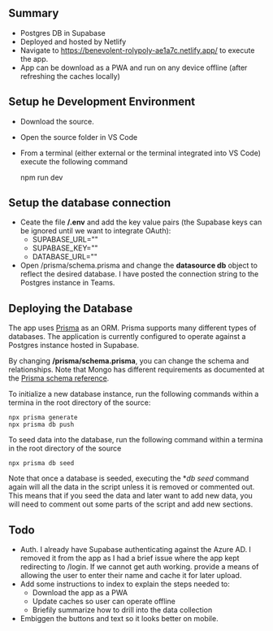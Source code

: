 ## Summary

- Postgres DB in Supabase
- Deployed and hosted by Netlify
- Navigate to https://benevolent-rolypoly-ae1a7c.netlify.app/ to execute the app.
- App can be download as a PWA and run on any device offline (after refreshing the caches locally)


## Setup he Development Environment
- Download the source.
- Open the source folder in VS Code
- From a terminal (either external or the terminal integrated into VS Code) execute the following command

    npm run dev

## Setup the database connection

- Ceate the file **/.env** and add the key value pairs (the Supabase keys can be ignored until we want to integrate OAuth):
    - SUPABASE_URL=""
    - SUPABASE_KEY=""
    - DATABASE_URL=""
- Open /prisma/schema.prisma and change the **datasource db** object to reflect the desired database. I have posted the connection string to the Postgres instance in Teams.


## Deploying the Database

The app uses [Prisma](https://www.prisma.io/docs) as an ORM. Prisma supports many different types of databases. The application is currently configured to operate against a Postgres instance hosted in Supabase.

By changing **/prisma/schema.prisma**, you can change the schema and relationships. Note that Mongo has different requirements as documented at the [Prisma schema reference](https://www.prisma.io/docs/reference/api-reference/prisma-schema-reference).

To initialize a new database instance, run the following commands within a termina in the root directory of the source:

    npx prisma generate
    npx prisma db push

To seed data into the database, run the following command within a termina in the root directory of the source

    npx prisma db seed

Note that once a database is seeded, executing the **db seed* command again will all the data in the script unless it is removed or commented out. This means that if you seed the data and later want to add new data, you will need to comment out some parts of the script and add new sections.

## Todo

- Auth. I already have Supabase authenticating against the Azure AD. I removed it from the app as I had a brief issue where the app kept redirecting to /login. If we cannot get auth working. provide a means of allowing the user to enter their name and cache it for later upload.
- Add some instructions to index to explain the steps needed to:
    -  Download the app as a PWA
    - Update caches so user can operate offline
    - Briefily summarize how to drill into the data collection
- Embiggen the buttons and text so it looks better on mobile.

